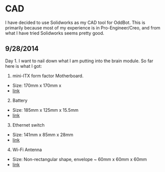 CAD
===========
I have decided to use Solidworks as my CAD tool for OddBot. This is primarily because most of my experience is in Pro-Engineer/Creo, and from what I have tried Solidworks seems pretty good.


9/28/2014
---------
Day 1. I want to nail down what I am putting into the brain module. So far here is what I got:

1. mini-ITX form factor Motherboard.
  - Size: 170mm x 170mm x 
  - [link](http://www.newegg.com/Product/Product.aspx?Item=N82E16813157451&cm_re=h81_mini-itx-_-13-157-451-_-Product)
2. Battery
  - Size: 185mm x 125mm x 15.5mm
  - [link](http://www.ianker.com/product/79AN20L-SA)
3. Ethernet switch
  - Size: 141mm x 85mm x 28mm
  - [link](http://www.newegg.com/Product/Product.aspx?Item=N82E16833127493&cm_re=dgs-1100-_-33-127-493-_-Product)
4. Wi-Fi Antenna
  - Size: Non-rectangular shape, envelope ~ 60mm x 60mm x 60mm
  - [link](http://www.amazon.com/dp/B00JDVRCI0/ref=wl_it_dp_o_pC_nS_ttl?_encoding=UTF8&colid=14IDINRQB83M&coliid=IOIN4MEM3Q350)

